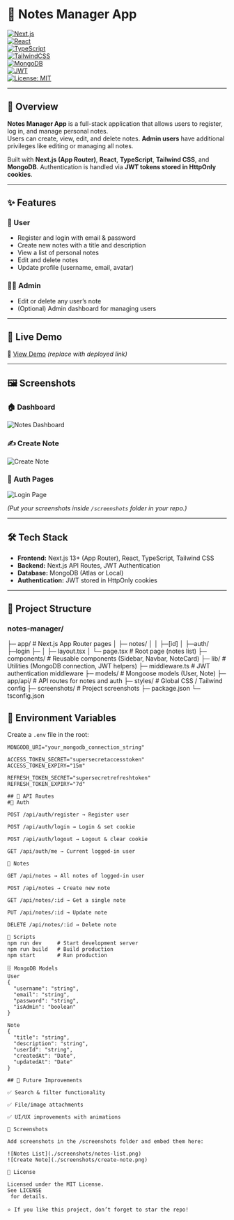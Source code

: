 # 📓 Notes Manager App  

[![Next.js](https://img.shields.io/badge/Next.js-13-black?logo=next.js)](https://nextjs.org/)  
[![React](https://img.shields.io/badge/React-18-61DAFB?logo=react&logoColor=black)](https://react.dev/)  
[![TypeScript](https://img.shields.io/badge/TypeScript-5-3178C6?logo=typescript&logoColor=white)](https://www.typescriptlang.org/)  
[![TailwindCSS](https://img.shields.io/badge/TailwindCSS-3-38B2AC?logo=tailwindcss&logoColor=white)](https://tailwindcss.com/)  
[![MongoDB](https://img.shields.io/badge/MongoDB-Atlas-47A248?logo=mongodb&logoColor=white)](https://www.mongodb.com/)  
[![JWT](https://img.shields.io/badge/Auth-JWT-green?logo=jsonwebtokens)](https://jwt.io/)  
[![License: MIT](https://img.shields.io/badge/License-MIT-yellow.svg)](./LICENSE)  

---

## 📖 Overview
**Notes Manager App** is a full-stack application that allows users to register, log in, and manage personal notes.  
Users can create, view, edit, and delete notes. **Admin users** have additional privileges like editing or managing all notes.  

Built with **Next.js (App Router)**, **React**, **TypeScript**, **Tailwind CSS**, and **MongoDB**. Authentication is handled via **JWT tokens stored in HttpOnly cookies**.

---

## ✨ Features

### 👤 User
- Register and login with email & password  
- Create new notes with a title and description  
- View a list of personal notes  
- Edit and delete notes  
- Update profile (username, email, avatar)  

### 👨‍💼 Admin
- Edit or delete any user’s note  
- (Optional) Admin dashboard for managing users  

---

## 🚀 Live Demo
🔗 [View Demo](https://your-demo-link.com) *(replace with deployed link)*  

---

## 🖼 Screenshots

### 🏠 Dashboard
![Notes Dashboard](./screenshots/dashboard.png)

### ✍️ Create Note
![Create Note](./screenshots/create-note.png)

### 🔑 Auth Pages
![Login Page](./screenshots/login.png)

*(Put your screenshots inside `/screenshots` folder in your repo.)*

---

## 🛠 Tech Stack
- **Frontend:** Next.js 13+ (App Router), React, TypeScript, Tailwind CSS  
- **Backend:** Next.js API Routes, JWT Authentication  
- **Database:** MongoDB (Atlas or Local)  
- **Authentication:** JWT stored in HttpOnly cookies  

---

## 📂 Project Structure
### notes-manager/
├─ app/ # Next.js App Router pages
│ ├─ notes/
│ │ ├─[id]
│ ├─auth/
    ├─login
    ├─ 
│ ├─ layout.tsx
│ └─ page.tsx # Root page (notes list)
├─ components/ # Reusable components (Sidebar, Navbar, NoteCard)
├─ lib/ # Utilities (MongoDB connection, JWT helpers)
├─ middleware.ts # JWT authentication middleware
├─ models/ # Mongoose models (User, Note)
├─ app/api/ # API routes for notes and auth
├─ styles/ # Global CSS / Tailwind config
├─ screenshots/ # Project screenshots
├─ package.json
└─ tsconfig.json


## 🔑 Environment Variables

Create a `.env` file in the root:

```env
MONGODB_URI="your_mongodb_connection_string"

ACCESS_TOKEN_SECRET="supersecretaccesstoken"
ACCESS_TOKEN_EXPIRY="15m"

REFRESH_TOKEN_SECRET="supersecretrefreshtoken"
REFRESH_TOKEN_EXPIRY="7d"

## 📡 API Routes
#🔐 Auth

POST /api/auth/register → Register user

POST /api/auth/login → Login & set cookie

POST /api/auth/logout → Logout & clear cookie

GET /api/auth/me → Current logged-in user

📝 Notes

GET /api/notes → All notes of logged-in user

POST /api/notes → Create new note

GET /api/notes/:id → Get a single note

PUT /api/notes/:id → Update note

DELETE /api/notes/:id → Delete note

📜 Scripts
npm run dev     # Start development server
npm run build   # Build production
npm start       # Run production

🗄 MongoDB Models
User
{
  "username": "string",
  "email": "string",
  "password": "string",
  "isAdmin": "boolean"
}

Note
{
  "title": "string",
  "description": "string",
  "userId": "string",
  "createdAt": "Date",
  "updatedAt": "Date"
}

## 🚀 Future Improvements

✅ Search & filter functionality

✅ File/image attachments

✅ UI/UX improvements with animations

📸 Screenshots

Add screenshots in the /screenshots folder and embed them here:

![Notes List](./screenshots/notes-list.png)
![Create Note](./screenshots/create-note.png)

📄 License

Licensed under the MIT License.
See LICENSE
 for details.

⭐ If you like this project, don’t forget to star the repo!